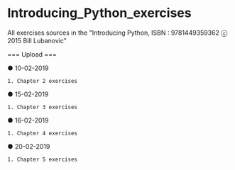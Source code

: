 # Introducing_Python_exercises

All exercises sources in the "Introducing Python, ISBN : 9781449359362 ⓒ 2015 Bill Lubanovic"

=== Upload ===

● 10-02-2019

    1. Chapter 2 exercises

● 15-02-2019

    1. Chapter 3 exercises

● 16-02-2019

    1. Chapter 4 exercises

● 20-02-2019

    1. Chapter 5 exercises
